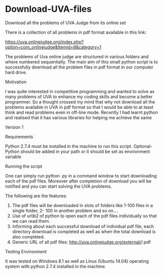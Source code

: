 # Download-UVA-files
Download all the problems of UVA Judge from its online set

There is a collection of all problems in pdf format available in this link:

https://uva.onlinejudge.org/index.php?option=com_onlinejudge&Itemid=8&category=1

The problems of Uva online judge are structured in various folders and where numbered sequentially. 
The main aim of this small python script is to successfully 
download all the problem files in pdf format in our computer hard drive.

Motivation

I was quite interested in competitive programming and wanted to solve as many 
problems of UVA to enhance my coding skills and become a  better programmer. 
So a thought crossed my mind that why not download all the problems available in UVA 
in pdf format so that I would be able to at least think and read problems even in off-line 
mode.
	Recently I had learnt python and realised that it has various libraries for helping 
me achieve the same

Version 1

Requirements 

Python 2.7.4 must be installed in the machine to run this script.
Optional- Python should be added in your path or it should be set 
as environment variable 

Running the script 

One can simply run python <name of file>.py in a command window to start downloading each of the pdf files.
Moreover after completion of download you will be notified and you can start solving the 
UVA problems. 

The following are the features:

1. The pdf files will be downloaded in slots of folders like 1-100 files in a single folder, 2- 100 in another problem and so on....
2. Use of urlib2 of python to open each of the pdf files individually so that we can read them.	
3. Informing about each successful download of individual pdf file, each directory download is completed as well as when the total download is also completed.
4. Generic URL of all pdf files: http://uva.onlinejudge.org/external/<jth folder>/<ith file>.pdf 

Testing Environment 

It was tested on Windows 8.1 as well as Linux (Ubuntu 14.04) operating system with python 2.7.4
installed in the machine.
